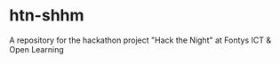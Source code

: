 # htn-shhm
A repository for the hackathon project "Hack the Night" at Fontys ICT &amp; Open Learning
